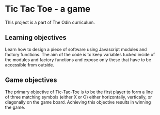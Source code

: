 # Tic Tac Toe - a game

This project is a part of The Odin curriculum.

## Learning objectives

Learn how to design a piece of software using Javascript modules and
factory functions. The aim of the code is to keep variables tucked inside of the modules
and factory functions and expose only these that have to be accessible from outside. 

## Game objectives

The primary objective of Tic-Tac-Toe is to be the first
player to form a line of three matching symbols (either X or O) 
either horizontally, vertically, or diagonally on the game board. 
Achieving this objective results in winning the game.
